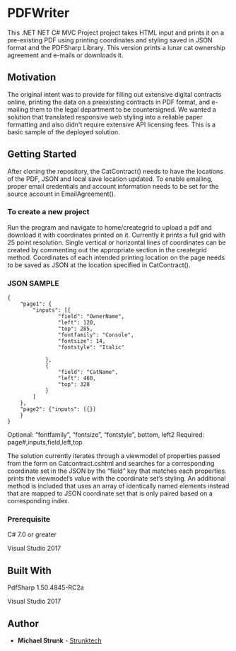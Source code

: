 # PDFWriter
This .NET NET C# MVC Project project takes HTML input and prints it on a pre-existing PDF using printing coordinates and styling saved in JSON format and the PDFSharp Library. This version prints a lunar cat ownership agreement and e-mails or downloads it. 

## Motivation
The original intent was to provide for filling out extensive digital contracts online, printing the data on a preexisting contracts in PDF format, and e-mailing them to the legal department to be countersigned. We wanted a solution that translated responsive web styling into a reliable paper formatting and also didn't require extensive API licensing fees. This is a basic sample of the deployed solution.

## Getting Started
After cloning the repository, the CatContract() needs to have the locations of the PDF, JSON and local save location updated.
To enable emailing, proper email credentials and account information needs to be set for the source account in EmailAgreement().

### To create a new project
Run the program and navigate to home/creategrid to upload a pdf and download it with coordinates printed on it.  Currently it prints a full grid with 25 point resolution. Single vertical or horizontal lines of coordinates can be created by commenting out the appropriate section in the creategrid method. Coordinates of each intended printing location on the page needs to be saved as JSON at the location specified in CatContract().  

### JSON SAMPLE
```
{
	"page1": {
		"inputs": [{
				"field": "OwnerName",
				"left": 120,
				"top": 285,
				"fontfamily": "Console",
				"fontsize": 14,
				"fontstyle": "Italic"

			},
			{
				"field": "CatName",
				"left": 460,
				"top": 320
			}
		]
	},
	"page2": {"inputs": [{}]
	}
}
```
Optional: “fontfamily”, “fontsize”, “fontstyle”, bottom, left2
Required: page#,inputs,field,left,top

The solution currently iterates through a viewmodel of properties passed from the form on Catcontract.cshtml and searches for a corresponding coordinate set in the JSON by the “field” key that matches each properties. prints the viewmodel’s value with the coordinate set’s styling. An additional method is included that uses an array of identically named elements instead that are mapped to JSON coordinate set that is only paired based on a corresponding index.



### Prerequisite
C# 7.0 or greater

Visual Studio 2017



## Built With

PdfSharp 1.50.4845-RC2a

Visual Studio 2017


## Author

* **Michael Strunk** - [Strunktech](https://github.com/mycomycul)




